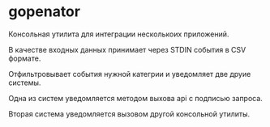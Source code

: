 # gopenator

Консольная утилита для интеграции несколькоих приложений.

В качестве входных данных принимает через STDIN события в CSV формате.

Отфильтровывает события нужной категрии и уведомляет две друие системы.

Одна из систем уведомляется методом выхова api с подписью запроса.

Вторая система уведомляется вызовом другой консольной утилиты.

